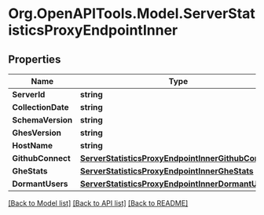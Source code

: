 # Org.OpenAPITools.Model.ServerStatisticsProxyEndpointInner

## Properties

Name | Type | Description | Notes
------------ | ------------- | ------------- | -------------
**ServerId** | **string** |  | [optional] 
**CollectionDate** | **string** |  | [optional] 
**SchemaVersion** | **string** |  | [optional] 
**GhesVersion** | **string** |  | [optional] 
**HostName** | **string** |  | [optional] 
**GithubConnect** | [**ServerStatisticsProxyEndpointInnerGithubConnect**](ServerStatisticsProxyEndpointInnerGithubConnect.md) |  | [optional] 
**GheStats** | [**ServerStatisticsProxyEndpointInnerGheStats**](ServerStatisticsProxyEndpointInnerGheStats.md) |  | [optional] 
**DormantUsers** | [**ServerStatisticsProxyEndpointInnerDormantUsers**](ServerStatisticsProxyEndpointInnerDormantUsers.md) |  | [optional] 

[[Back to Model list]](../README.md#documentation-for-models) [[Back to API list]](../README.md#documentation-for-api-endpoints) [[Back to README]](../README.md)

